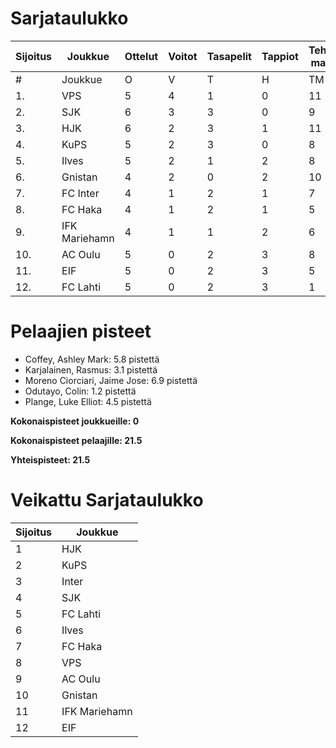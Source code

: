 # Sarjataulukko
| Sijoitus | Joukkue | Ottelut | Voitot | Tasapelit | Tappiot | Tehdyt maalit | Päästetyt maalit | Maaliero | Syötöt |
|----------|---------|---------|--------|-----------|---------|----------------|-------------------|----------|-------|
|# | Joukkue | O | V | T | H | TM | PM | ME | S | L | L% | R | KK | PK | PA | P|
|1. | VPS | 5 | 4 | 1 | 0 | 11 | 5 | 6 | 9 | 71 | 15,49 | 54 | 9 | 0 | 9 | 13|
|2. | SJK | 6 | 3 | 3 | 0 | 9 | 6 | 3 | 6 | 71 | 12,68 | 76 | 16 | 0 | 11 | 12|
|3. | HJK | 6 | 2 | 3 | 1 | 11 | 8 | 3 | 9 | 100 | 11,00 | 68 | 11 | 0 | 10 | 9|
|4. | KuPS | 5 | 2 | 3 | 0 | 8 | 5 | 3 | 4 | 49 | 16,33 | 60 | 6 | 0 | 8 | 9|
|5. | Ilves | 5 | 2 | 1 | 2 | 8 | 9 | -1 | 6 | 69 | 11,59 | 62 | 17 | 2 | 5 | 7|
|6. | Gnistan | 4 | 2 | 0 | 2 | 10 | 9 | 1 | 6 | 32 | 31,25 | 57 | 15 | 0 | 3 | 6|
|7. | FC Inter | 4 | 1 | 2 | 1 | 7 | 7 | 0 | 6 | 37 | 18,92 | 39 | 10 | 0 | 10 | 5|
|8. | FC Haka | 4 | 1 | 2 | 1 | 5 | 5 | 0 | 5 | 38 | 13,16 | 46 | 10 | 1 | 9 | 5|
|9. | IFK Mariehamn | 4 | 1 | 1 | 2 | 6 | 7 | -1 | 0 | 34 | 17,65 | 49 | 13 | 1 | 2 | 4|
|10. | AC Oulu | 5 | 0 | 2 | 3 | 8 | 11 | -3 | 7 | 49 | 16,33 | 77 | 17 | 0 | 9 | 2|
|11. | EIF | 5 | 0 | 2 | 3 | 5 | 8 | -3 | 3 | 31 | 16,13 | 53 | 14 | 0 | 4 | 2|
|12. | FC Lahti | 5 | 0 | 2 | 3 | 1 | 9 | -8 | 0 | 45 | 2,22 | 45 | 9 | 1 | 12 | 2|

# Pelaajien pisteet
* Coffey, Ashley Mark: 5.8 pistettä
* Karjalainen, Rasmus: 3.1 pistettä
* Moreno Ciorciari, Jaime Jose: 6.9 pistettä
* Odutayo, Colin: 1.2 pistettä
* Plange, Luke Elliot: 4.5 pistettä

**Kokonaispisteet joukkueille: 0**

**Kokonaispisteet pelaajille: 21.5**

**Yhteispisteet: 21.5**

# Veikattu Sarjataulukko
| Sijoitus | Joukkue |
|----------|---------|
| 1 | HJK |
| 2 | KuPS |
| 3 | Inter |
| 4 | SJK |
| 5 | FC Lahti |
| 6 | Ilves |
| 7 | FC Haka |
| 8 | VPS |
| 9 | AC Oulu |
| 10 | Gnistan |
| 11 | IFK Mariehamn |
| 12 | EIF |
